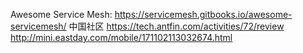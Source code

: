 Awesome Service Mesh: https://servicemesh.gitbooks.io/awesome-servicemesh/
中国社区 https://tech.antfin.com/activities/72/review
http://mini.eastday.com/mobile/171102113032674.html
